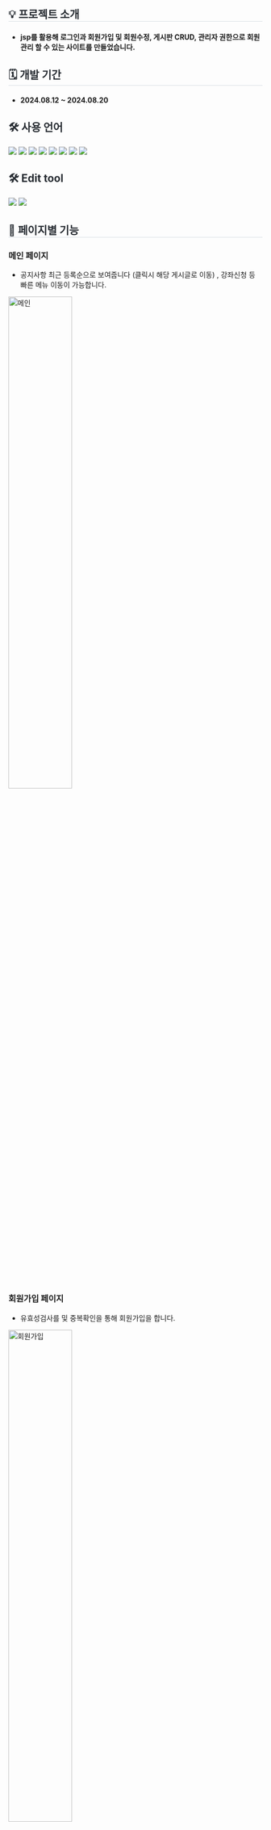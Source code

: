 <div style= "text-align:left;">
    <h2 style="border-bottom: 1px solid #d8dee4; color: #282d33;">💡 프로젝트 소개 </h2>
     <ul>
        <li>  <h4>jsp를 활용해 로그인과 회원가입 및 회원수정, 게시판 CRUD, 관리자 권한으로 회원 관리 할 수 있는 사이트를 만들었습니다.</h4>
        </li>
    </ul>
</div>
<div style= "text-align:left;">
    <h2 style="border-bottom: 1px solid #d8dee4; color: #282d33;"> 🗓 개발 기간 </h2>  
    <ul>
        <li> <h4>2024.08.12 ~ 2024.08.20</h4>
        </li>
    </ul>
</div>
<div style= "text-align:left;"> 
    <div style="font-weight: 700; font-size: 15px; text-align: left; color: #282d33;">  </div> 
</div>
<div style= "text-align:left;">
    <h2 style="color: #282d33;"> 🛠️ 사용 언어 </h2>
    <div style="margin: 0 auto; text-align: left;" align= "left">
          <img src="https://img.shields.io/badge/Java-007396?style=for-the-badge&logo=Java&logoColor=white">
          <img src="https://img.shields.io/badge/CSS-239120?&style=for-the-badge&logo=css3&logoColor=white">
          <img src="https://img.shields.io/badge/JavaScript-F7DF1E?style=for-the-badge&logo=JavaScript&logoColor=white">
          <img src="https://img.shields.io/badge/HTML-239120?style=for-the-badge&logo=html5&logoColor=white">
          <img src="https://img.shields.io/badge/Jsp-007396?style=for-the-badge&logo=Jsp&logoColor=white">
          <img src="https://img.shields.io/badge/Servlet-000000?style=for-the-badge&logo=Servlet&logoColor=white">
          <img src="https://img.shields.io/badge/Oracle-FF0000?style=for-the-badge&logo=Oracle&logoColor=white">
          <img src="https://img.shields.io/badge/Jquery-007396?style=for-the-badge&logo=Jquery&logoColor=white">
          </div>
    </div>
    <div style= "text-align:left;">
    <h2 style="color: #282d33;"> 🛠️ Edit tool </h2>
    <div style="margin: 0 auto; text-align: left;" align= "left">
          <img src="https://img.shields.io/badge/Eclipse-007396?style=for-the-badge&logo=Eclipse&logoColor=white">
          <img src="https://img.shields.io/badge/Visual Studio Code-239120?&style=for-the-badge&logo=Visual Studio Code3&logoColor=white">
          </div>
    </div>
    <div style= "text-align:left;">
    <h2 style="border-bottom: 1px solid #d8dee4; color: #282d33;">  📑 페이지별 기능 </h2>      
    </div>
    <div style= "text-align:left;">
        <h3>메인 페이지</h3>
        <ul dir="auto">
            <li>공지사항 최근 등록순으로 보여줍니다 (클릭시 해당 게시글로 이동) , 강좌신청 등 빠른 메뉴 이동이 가능합니다.</li>
        </ul>
        <img width="50%" alt="메인" src="https://github.com/user-attachments/assets/a69745f0-ce09-49ec-af76-941622b9202a">
    </div>
     <div style= "text-align:left;">
        <h3>회원가입 페이지</h3>
        <ul dir="auto">
            <li> 유효성검사를 및 중복확인을 통해 회원가입을 합니다. </li>
        </ul>
        <img width="50%" alt="회원가입" src="https://github.com/user-attachments/assets/c89c34a0-88aa-460e-b0a6-226667a1c36f">
    </div>
    <div style= "text-align:left;">
        <h3>로그인 페이지</h3>
        <ul dir="auto">
            <li>가입한 아이디와 패스워드를 통해 로그인 합니다.</li>
            <li>같은 아이디로 5회이상 실패 시 관리자에게 문의하여 잠긴 계정을 풀어야 다시 로그인이 가능합니다. </li>
        </ul>
        <img width="50%" alt="로그인" src="https://github.com/user-attachments/assets/7849916f-8488-4d29-b86e-c621d4e8da14">
    </div>
    <div style= "text-align:left;">
        <h3>공지사항 페이지</h3>
        <ul dir="auto">
            <li>최신 글 순서로 정렬해 보여주고, 댓글이 있는 게시물의 경우 댓글의 수를 보여줍니다.</li>
            <li>페이징 처리를 통해 한페이지에 10개씩 출력해주고 그 이상은 다음페이지로 넘어가 확인이 가능합니다.</li>
            <li>관리자로 로그인했을 경우 글쓰기 버튼이 활성화 되어 게시글 작성,수정,삭제가 가능합니다.</li>
        </ul>
        <img width="50%" alt="공지사항" src="https://github.com/user-attachments/assets/3185bfd8-227e-4d50-be5f-78925fc8499c">
    </div>
    <div style= "text-align:left;">
        <h3>공지사항 상세페이지</h3>
        <ul dir="auto">
            <li>등록된 공지사항의 상세내용을 보여줍니다.</li>
            <li>로그인 했을 경우 댓글 작성, 수정, 삭제가 가능합니다.</li>
        </ul>
        <p style="display: flex; justify-content: space-between;">
            <img style="width: 48%; margin-right: 10px;" alt="댓글" src="https://github.com/user-attachments/assets/fe3010f2-8600-4b6d-a66e-fc1383aaf8c8">
            <img style="width: 48%;" alt="댓글로그인" src="https://github.com/user-attachments/assets/d1ab16cf-fc2e-40df-a617-319d242a9a0e">
        </p>
    </div>
    <div style= "text-align:left;">
        <h3>관리자 페이지</h3>
        <ul dir="auto">
            <li>가입한 회원목록을 모두 보여주고 회원정보를 수정,삭제 합니다</li>
            <li>로그인에 실패해 잠겨있는 계정을 풀어줍니다.</li>
        </ul>
        <img width="50%" alt="관리자" src="https://github.com/user-attachments/assets/8e08d324-e748-4466-bdc9-d9ccf14701b4">
    </div>
    <h2 style="border-bottom: 1px solid #d8dee4; color: #282d33;"> 🎇 프로젝트 후기 </h2>
    <div style="margin: 0 auto; text-align: left;" align= "left">
    프로젝트 시작에 앞서 초기 설정을 진행하며 체계적인 설계의 중요성을 느꼈습니다. 앞으로는 더 체계적이고 효율적으로 프로젝트를 진행할 수 있도록 발전하고 싶습니다. 수업 직후에 프로젝트를 진행하면서 배운 내용을 직접 구현하는 과정이 어색했지만 어떤 부분이 부족한지 알 수 있는 기회였습니다. 프로
    젝트 진행중 부족거나 모르는 것들이 생겼을때 구글링을 통해 하나씩 해결해 나가면서 스스로 더 성장하게 되었습니다. 아쉬웠던 부분은 프로젝트 기간이 너무 짧았기에 생각했던 기능들을 다 구현하지 못한것이 너무 아쉬웠습니다. 이후에 구현하지 못했던 부분들인 수강신청, 대관, 지도API를 활용한 길찾기
    등을 추가 하도록 하겠습니다.
    </div>

    
